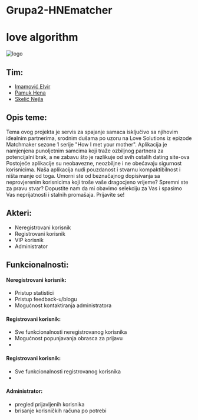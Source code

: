 # Grupa2-HNEmatcher
# love algorithm

![logo](https://i.imgur.com/t21jclF.png)

## Tim:
* [Imamović Elvir](https://github.com/eimamovic2)
* [Pamuk Hena](https://github.com/hpamuk)
* [Skelić Nejla](https://github.com/nskelic)

## Opis teme: 
Tema ovog projekta je servis za spajanje samaca isključivo sa
njihovim idealnim partnerima, srodnim dušama po uzoru na Love Solutions
iz epizode Matchmaker sezone 1 serije "How I met your mother".
Aplikacija je namjenjena punoljetnim samcima koji traže ozbiljnog partnera za
potencijalni brak, a ne zabavu što je razlikuje od svih ostalih dating site-ova 
Postojeće aplikacije su neobavezne, neozbiljne i ne obećavaju sigurnost korisnicima.
Naša aplikacija nudi pouzdanost i stvarnu kompaktibilnost i ništa manje od 
toga. Umorni ste od beznačajnog dopisivanja sa neprovjerenim korisnicima koji
troše vaše dragocjeno vrijeme? Spremni ste za pravu stvar? Dopustite nam da 
mi obavimo selekciju za Vas i spasimo Vas neprijatnosti i stalnih promašaja.
Prijavite se!

## Akteri: 
* Neregistrovani korisnik
* Registrovani korisnik
* VIP korisnik
* Administrator

## Funkcionalnosti:
#### Neregistrovani korisnik:
* Pristup statistici
* Pristup feedback-u/blogu
* Mogućnost kontaktiranja administratora

#### Registrovani korisnik:
* Sve funkcionalnosti neregistrovanog korisnika
* Mogućnost popunjavanja obrasca za prijavu 
* 

#### Registrovani korisnik:
* Sve funkcionalnosti registrovanog korisnika
* 

#### Administrator:
* pregled prijavljenih korisnika
* brisanje korisničkih računa po potrebi
